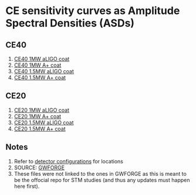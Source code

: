 # CE sensitivity curves as Amplitude Spectral Densities (ASDs)

## CE40
1. [CE40 1MW aLIGO coat](CE40km_1p0MW_aLIGO_coat_strain.txt)
1. [CE40 1MW A+ coat](CE40km_1p0MW_Aplus_coat_strain.txt)
1. [CE40 1.5MW aLIGO coat](CE40km_1p5MW_aLIGO_coat_strain.txt)
1. [CE40 1.5MW A+ coat](CE40km_1p5MW_Aplus_coat_strain.txt)

## CE20
1. [CE20 1MW aLIGO coat](CE20km_1p0MW_aLIGO_coat_strain.txt)
1. [CE20 1MW A+ coat](CE20km_1p0MW_Aplus_coat_strain.txt)
1. [CE20 1.5MW aLIGO coat](CE20km_1p5MW_aLIGO_coat_strain.txt)
1. [CE20 1.5MW A+ coat](CE20km_1p5MW_Aplus_coat_strain.txt)

## Notes
1. Refer to [detector configurations](detector_configurations/configurations.md) for locations
1. SOURCE: [GWFORGE](https://github.com/koustavchandra/gwforge/tree/587b0db7bf1a37d0f1f96e7c4700ac74455efbc3/GWForge/ifo/noise_curves)
1. These files were not linked to the ones in GWFORGE as this is meant to be the offocial repo for STM studies (and thus any updates must happen here first).
